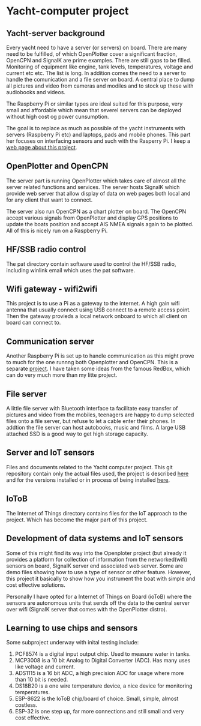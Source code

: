# Yacht-computer project
## Yacht-server background

Every yacht need to have a server (or servers) on board. There are
many need to be fulfilled, of which OpenPlotter cover a significant
fraction, OpenCPN and SignalK are prime examples. There are still gaps
to be filled. Monitoring of equipment like engine, tank levels,
temperatures, voltage and current etc etc. The list is long. In
addition comes the need to a server to handle the comunication and a
file server on board. A central place to dump all pictures and video
from cameras and modiles and to stock up these with audiobooks and
videos.

The Raspberry Pi or similar types are ideal suited for this purpose,
very small and affordable which mean that severel servers can be
deployed without high cost og power cunsumption.

The goal is to replace as much as possible of the yacht instruments
with servers (Raspberry Pi etc) and laptops, pads and mobile
phones. This part her focuses on interfacing sensors and such with the
Rasperry Pi.  I keep a [web page about this
project](https://sites.google.com/site/olewsaa/yacht-server).

## OpenPlotter and OpenCPN

The server part is running OpenPlotter which takes care of almost all the server related functions and services. The server hosts SignalK which provide web server that allow display of data on web pages both local and for any client that want to connect. 

The server also run OpenCPN as a chart plotter on board. The OpenCPN accept various signals from OpenPlotter and display GPS positions to update the boats position and accept AIS NMEA signals again to be plotted.  All of this is nicely run on a Raspberry Pi.

## HF/SSB radio control

The pat directory contain software used to control the HF/SSB radio, including winlink email which uses the pat software. 

## Wifi gateway - wifi2wifi

This project is to use a Pi as a gateway to the internet. A high gain wifi antenna that usually connect using USB connect to a remote access point. Then the gateway provieds a local network onboard to which all client on board can connect to. 

## Communication server  

Another Raspberry Pi is set up to handle communication as this might prove to much for the one runnng both Openplotter and OpenCPN. This is a separate [project](https://sites.google.com/site/olewsaa/yacht-server/raspberry-pi-as-a-router-gateway). I have taken some ideas from the famous RedBox, which can do very much more than my litte project. 

## File server

A little file server with Bluetooth interface ta facilitate easy transfer of pictures and video from the mobiles, teenagers are happy to dump selected files onto a file server, but refuse to let a cable enter their phones. In addtion the file server can host autobooks, music and films. A large USB attached SSD is a good way to get high storage capacity.   

## Server and IoT sensors

Files and documents related to the Yacht computer project. This git
repository contain only the actual files used, the project is
described
[here](https://sites.google.com/site/olewsaa/yacht-server-with-raspberry)
and for the versions installed or in process of being installed
[here](https://sites.google.com/site/olewsaa/yacht-server).

## IoToB
The Internet of Things directory contains files for the IoT approach to the project. 
Which has become the major part of this project. 

## Development of data systems and IoT sensors 

Some of this might find its way into the Openploter project (but
already it provides a platform for collection of information from the
networked(wifi) sensors on board, SignalK server end associated web
server.  Some are demo files showing how to use a type of sensor or
other feature. However, this project it basically to show how you
instrument the boat with simple and cost effective solutions.

Personally I have opted for a Internet of Things on Board (ioToB)
where the sensors are autonomous units that sends off the data to the
central server over wifi (SignalK server that comes with the
OpenPlotter distro).

## Learning to use chips and sensors

Some subproject underway with inital testing include:

1. PCF8574 is a digital input output chip. Used to measure water in tanks.
2. MCP3008 is a 10 bit Analog to Digital Converter (ADC). Has many uses like voltage and current.
3. ADS1115 is a 16 bit ADC, a high precision ADC for usage where more than 10 bit is needed. 
4. DS18B20 is a one wire temperature device, a nice device for monitoring temperatures.
5. ESP-8622 is the IoToB chip/board of choice. Small, simple, almost costless.
6. ESP-32 is one step up, far more connections and still small and very cost effective.

